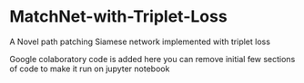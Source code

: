 # MatchNet-with-Triplet-Loss
A Novel path patching Siamese network implemented with triplet loss

Google colaboratory code is added here you can remove initial few sections of code to make it run on jupyter notebook
